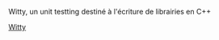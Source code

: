 Witty, un unit testting destiné à l'écriture de librairies en C++

[Witty](https://github.com/matiu2/witty-tutorial)